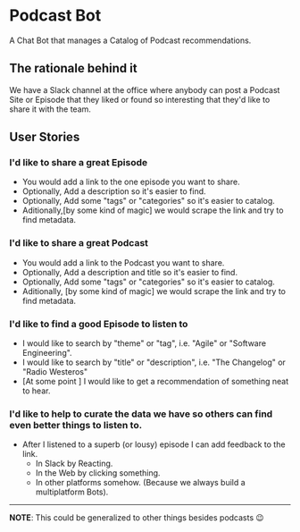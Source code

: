 # Podcast Bot
A Chat Bot that manages a Catalog of Podcast recommendations.

## The rationale behind it
We have a Slack channel at the office where anybody can post a Podcast Site or Episode that they liked or found so interesting that they'd like to share it with the team.


## User Stories
### I'd like to share a great Episode
- You would add a link to the one episode you want to share.
- Optionally, Add a description so it's easier to find.
- Optionally, Add some "tags" or "categories" so it's easier to catalog.
- Aditionally,[by some kind of magic] we would scrape the link and try to find metadata.

### I'd like to share a great Podcast
- You would add a link to the Podcast you want to share.
- Optionally, Add a description and title so it's easier to find.
- Optionally, Add some "tags" or "categories" so it's easier to catalog.
- Aditionally, [by some kind of magic] we would scrape the link and try to find metadata.

### I'd like to find a good Episode to listen to
- I would like to search by "theme" or "tag", i.e. "Agile" or "Software Engineering".
- I would like to search by "title" or "description", i.e. "The Changelog" or "Radio Westeros"
- [At some point ] I would like to get a recommendation of something neat to hear.

### I'd like to help to curate the data we have so others can find even better things to listen to.
- After I listened to a superb (or lousy) episode I can add feedback to the link.
  - In Slack by Reacting.
  - In the Web by clicking something.
  - In other platforms somehow. (Because we always build a multiplatform Bots).


-----
**NOTE**: This could be generalized to other things besides podcasts 😉
